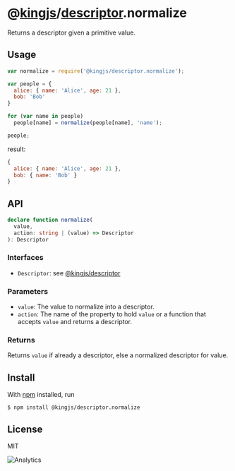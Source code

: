 # @[kingjs](https://www.npmjs.com/package/kingjs)/[descriptor](https://www.npmjs.com/package/@kingjs/descriptor).normalize
Returns a descriptor given a primitive value.
## Usage
```js
var normalize = require('@kingjs/descriptor.normalize');

var people = {
  alice: { name: 'Alice', age: 21 },
  bob: 'Bob'
}

for (var name in people)
  people[name] = normalize(people[name], 'name');

people;
```
result:
```js
{
  alice: { name: 'Alice', age: 21 },
  bob: { name: 'Bob' }
}
```
## API
```ts
declare function normalize(
  value,
  action: string | (value) => Descriptor
): Descriptor
```
### Interfaces
- `Descriptor`: see [@kingjs/descriptor][descriptor]
### Parameters
- `value`: The value to normalize into a descriptor.
- `action`: The name of the property to hold `value` or a function that accepts `value` and returns a descriptor. 
### Returns
Returns `value` if already a descriptor, else a normalized descriptor for value.
## Install
With [npm](https://npmjs.org/) installed, run
```
$ npm install @kingjs/descriptor.normalize
```
## License
MIT

![Analytics](https://analytics.kingjs.net/descriptor/normalize)

  [descriptor]: https://www.npmjs.com/package/@kingjs/descriptor